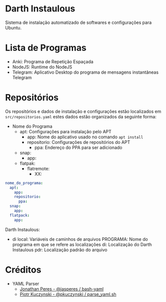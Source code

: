# Darth Instaulous

Sistema de instalação automatizado de softwares e configurações para Ubuntu.

# Lista de Programas
- Anki: Programa de Repetição Espaçada
- NodeJS: Runtime do NodeJS
- Telegram: Aplicativo Desktop do programa de mensagens instantâneas Telegram


# Repositórios
Os repositórios e dados de instalação e configurações estão localizados em `src/repositorios.yaml` estes dados estão organizados da seguinte forma:
- Nome do Programa
  - apt: Configurações para instalação pelo APT
    - app: Nome do aplicativo usado no comando `apt install`
    - repositorio: Configurações de repositórios do APT
      - ppa: Endereço do PPA para ser adicionado
  - snap:
    - app:
  - flatpak:
    - flatremote:
      - XX:

```yaml
nome_do_programa:
  apt:
    app:
    repositorio:
      ppa:
  snap:
    app:
  flatpack:
    app:
```

Darth Instaulous:
- di
  local: Variáveis de caminhos de arquivos
    PROGRAMA: Nome do programa em que se refere as localizações
      di: Localização do Darth Instaulous
      pdr: Localização padrão do arquivo


# Créditos
- YAML Parser
  - [Jonathan Peres - @jasperes / bash-yaml](https://github.com/jasperes/bash-yaml)
  - [Piotr Kuczynski - @pkuczynski / parse_yaml.sh](https://gist.github.com/pkuczynski/8665367)
